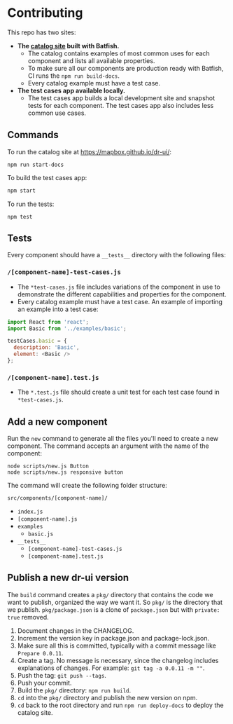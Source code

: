 # Contributing

This repo has two sites:

- **The [catalog site](https://mapbox.github.io/dr-ui/) built with Batfish.**
  - The catalog contains examples of most common uses for each component and lists all available properties.
  - To make sure all our components are production ready with Batfish, CI runs the `npm run build-docs`.
  - Every catalog example must have a test case.
- **The test cases app available locally.**
  - The test cases app builds a local development site and snapshot tests for each component. The test cases app also includes less common use cases.

## Commands

To run the catalog site at https://mapbox.github.io/dr-ui/:

```
npm run start-docs
```

To build the test cases app:

```bash
npm start
```

To run the tests:

```
npm test
```

## Tests

Every component should have a `__tests__` directory with the following files:

### `/[component-name]-test-cases.js`

- The `*test-cases.js` file includes variations of the component in use to demonstrate the different capabilities and properties for the component.
- Every catalog example must have a test case. An example of importing an example into a test case:

```js
import React from 'react';
import Basic from '../examples/basic';

testCases.basic = {
  description: 'Basic',
  element: <Basic />
};
```

### `/[component-name].test.js`

- The `*.test.js` file should create a unit test for each test case found in `*test-cases.js`.

## Add a new component

Run the `new` command to generate all the files you'll need to create a new component. The command accepts an argument with the name of the component:

```
node scripts/new.js Button
node scripts/new.js responsive button
```

The command will create the following folder structure:

`src/components/[component-name]/`
- `index.js`
- `[component-name].js`
- `examples`
  - `basic.js`
- `__tests__`
  - `[component-name]-test-cases.js`
  - `[component-name].test.js`


## Publish a new dr-ui version

The `build` command creates a `pkg/` directory that contains the code we want to publish, organized the way we want it. So `pkg/` is the directory that we publish. `pkg/package.json` is a clone of `package.json` but with `private: true` removed.

1. Document changes in the CHANGELOG.
1. Increment the version key in package.json and package-lock.json.
1. Make sure all this is committed, typically with a commit message like `Prepare 0.0.11`.
1. Create a tag. No message is necessary, since the changelog includes explanations of changes. For example: `git tag -a 0.0.11 -m ""`.
1. Push the tag: `git push --tags`.
1. Push your commit.
1. Build the `pkg/` directory: `npm run build`.
1. `cd` into the `pkg/` directory and publish the new version on npm.
1. `cd` back to the root directory and run `npm run deploy-docs` to deploy the catalog site.
